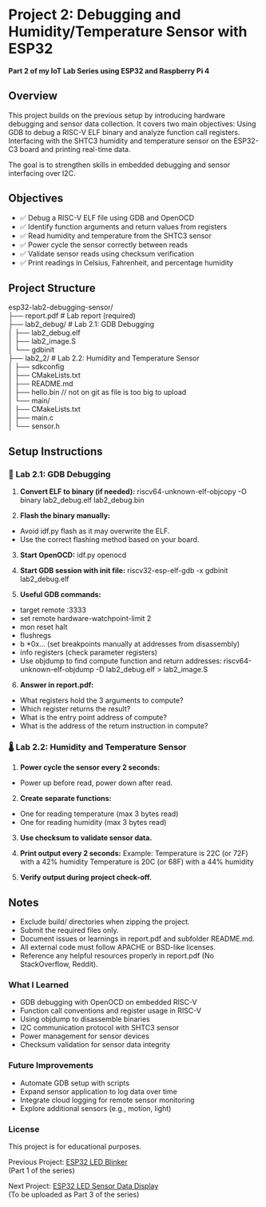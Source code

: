 # Project 2: Debugging and Humidity/Temperature Sensor with ESP32

**Part 2 of my IoT Lab Series using ESP32 and Raspberry Pi 4**

## Overview

This project builds on the previous setup by introducing hardware debugging and sensor data collection.
It covers two main objectives:
Using GDB to debug a RISC-V ELF binary and analyze function call registers.
Interfacing with the SHTC3 humidity and temperature sensor on the ESP32-C3 board and printing real-time data.

The goal is to strengthen skills in embedded debugging and sensor interfacing over I2C.

## Objectives

- ✅ Debug a RISC-V ELF file using GDB and OpenOCD
- ✅ Identify function arguments and return values from registers
- ✅ Read humidity and temperature from the SHTC3 sensor
- ✅ Power cycle the sensor correctly between reads
- ✅ Validate sensor reads using checksum verification
- ✅ Print readings in Celsius, Fahrenheit, and percentage humidity

## Project Structure
esp32-lab2-debugging-sensor/  
├── report.pdf # Lab report (required)  
├── lab2_debug/ # Lab 2.1: GDB Debugging  
│ ├── lab2_debug.elf  
│ ├── lab2_image.S  
│ └── gdbinit  
├── lab2_2/ # Lab 2.2: Humidity and Temperature Sensor  
│ ├── sdkconfig  
│ ├── CMakeLists.txt  
│ ├── README.md  
│ ├── hello.bin // not on git as file is too big to upload  
│ └── main/  
│ ├── CMakeLists.txt  
│ ├── main.c  
│ └── sensor.h  


## Setup Instructions

### 🐞 Lab 2.1: GDB Debugging

1. **Convert ELF to binary (if needed):**
riscv64-unknown-elf-objcopy -O binary lab2_debug.elf lab2_debug.bin

2. **Flash the binary manually:**
- Avoid idf.py flash as it may overwrite the ELF.
- Use the correct flashing method based on your board.

3. **Start OpenOCD:**
idf.py openocd

4. **Start GDB session with init file:**
riscv32-esp-elf-gdb -x gdbinit lab2_debug.elf

5. **Useful GDB commands:**
- target remote :3333
- set remote hardware-watchpoint-limit 2
- mon reset halt
- flushregs
- b *0x... (set breakpoints manually at addresses from disassembly)
- info registers (check parameter registers)
- Use objdump to find compute function and return addresses:
riscv64-unknown-elf-objdump -D lab2_debug.elf > lab2_image.S

6. **Answer in report.pdf:**
- What registers hold the 3 arguments to compute?
- Which register returns the result?
- What is the entry point address of compute?
- What is the address of the return instruction in compute?

### 🌡️ Lab 2.2: Humidity and Temperature Sensor

1. **Power cycle the sensor every 2 seconds:**  
- Power up before read, power down after read.

2. **Create separate functions:**  
- One for reading temperature (max 3 bytes read)
- One for reading humidity (max 3 bytes read)

3. **Use checksum to validate sensor data.**

4. **Print output every 2 seconds:**
Example:
Temperature is 22C (or 72F) with a 42% humidity
Temperature is 20C (or 68F) with a 44% humidity

5. **Verify output during project check-off.**

## Notes
- Exclude build/ directories when zipping the project.
- Submit the required files only.
- Document issues or learnings in report.pdf and subfolder README.md.
- All external code must follow APACHE or BSD-like licenses.
- Reference any helpful resources properly in report.pdf (No StackOverflow, Reddit).

### What I Learned
- GDB debugging with OpenOCD on embedded RISC-V
- Function call conventions and register usage in RISC-V
- Using objdump to disassemble binaries
- I2C communication protocol with SHTC3 sensor
- Power management for sensor devices
- Checksum validation for sensor data integrity

### Future Improvements
- Automate GDB setup with scripts
- Expand sensor application to log data over time
- Integrate cloud logging for remote sensor monitoring
- Explore additional sensors (e.g., motion, light)

### License
This project is for educational purposes.

Previous Project: [ESP32 LED Blinker](https://github.com/Inhle-C/Project-1-esp32-pi4-iot-setup)  
(Part 1 of the series)

Next Project: [ESP32 LED Sensor Data Display](https://github.com/Inhle-C/Project-3-esp32-sensor-data-logger)  
(To be uploaded as Part 3 of the series)


